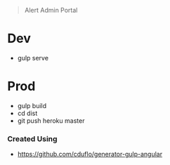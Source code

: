 > Alert Admin Portal

# Dev #

* gulp serve

# Prod #

* gulp build
* cd dist
* git push heroku master

### Created Using ###

* https://github.com/cduflo/generator-gulp-angular